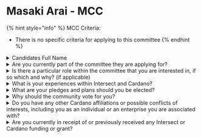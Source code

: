 # Masaki Arai - MCC

{% hint style="info" %}
MCC Criteria:

* There is no specific criteria for applying to this committee
{% endhint %}

<details>

<summary>Candidates Full Name</summary>

Masaki Arai

</details>



<details>

<summary>Are you currently part of the committee they are applying for?</summary>

No

</details>



<details>

<summary>Is there a particular role within the committee that you are interested in, if so which and why? (if applicable)</summary>

Specially nothing.

</details>



<details>

<summary>What is your experiences within Intersect and Cardano?</summary>

New comer.

</details>



<details>

<summary>What are your pledges and plans should you be elected?</summary>

Bring the luck.

</details>



<details>

<summary>Why should the community vote for you?</summary>

Good person.

</details>



<details>

<summary>Do you have any other Cardano affiliations or possible conflicts of interests, including you as an individual or an enterprise you are associated with?</summary>

No.

</details>



<details>

<summary>Are you currently in receipt of or previously received any Intersect or Cardano funding or grant?</summary>

No.

</details>

